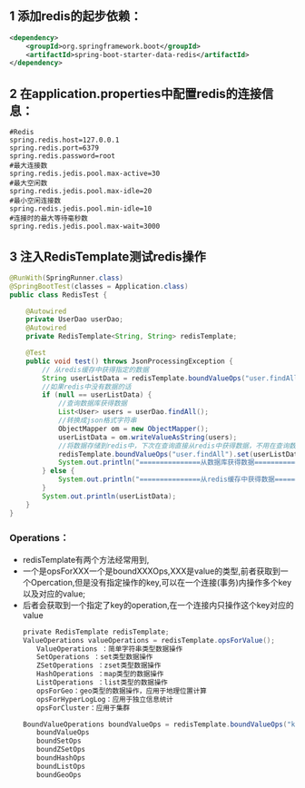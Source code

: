 ## 1 添加redis的起步依赖：
<!-- 配置使用redis启动器 -->
```xml
<dependency>
    <groupId>org.springframework.boot</groupId>
    <artifactId>spring-boot-starter-data-redis</artifactId>
</dependency>
```
## 2 在application.properties中配置redis的连接信息：
```properties
#Redis
spring.redis.host=127.0.0.1
spring.redis.port=6379
spring.redis.password=root
#最大连接数
spring.redis.jedis.pool.max-active=30
#最大空闲数
spring.redis.jedis.pool.max-idle=20
#最小空闲连接数
spring.redis.jedis.pool.min-idle=10
#连接时的最大等待毫秒数
spring.redis.jedis.pool.max-wait=3000
```

## 3 注入RedisTemplate测试redis操作
```java
@RunWith(SpringRunner.class)
@SpringBootTest(classes = Application.class)
public class RedisTest {

    @Autowired
    private UserDao userDao;
    @Autowired
    private RedisTemplate<String, String> redisTemplate;

    @Test
    public void test() throws JsonProcessingException {
        // 从redis缓存中获得指定的数据
        String userListData = redisTemplate.boundValueOps("user.findAll").get();
        //如果redis中没有数据的话
        if (null == userListData) {
            //查询数据库获得数据
            List<User> users = userDao.findAll();
            //转换成json格式字符串
            ObjectMapper om = new ObjectMapper();
            userListData = om.writeValueAsString(users);
            //将数据存储到redis中，下次在查询直接从redis中获得数据，不用在查询数据库
            redisTemplate.boundValueOps("user.findAll").set(userListData);
            System.out.println("===============从数据库获得数据===============");
        } else {
            System.out.println("===============从redis缓存中获得数据===============");
        }
        System.out.println(userListData);
    }
}
```
### Operations：
 - redisTemplate有两个方法经常用到,
 - 一个是opsForXXX一个是boundXXXOps,XXX是value的类型,前者获取到一个Opercation,但是没有指定操作的key,可以在一个连接(事务)内操作多个key以及对应的value;
 - 后者会获取到一个指定了key的operation,在一个连接内只操作这个key对应的value
```java
　　private RedisTemplate redisTemplate;
　　ValueOperations valueOperations = redisTemplate.opsForValue();
　　　　ValueOperations ：简单字符串类型数据操作
　　　　SetOperations ：set类型数据操作
　　　　ZSetOperations ：zset类型数据操作
　　　　HashOperations ：map类型的数据操作
　　　　ListOperations ：list类型的数据操作
　　　　opsForGeo：geo类型的数据操作，应用于地理位置计算
　　　　opsForHyperLogLog：应用于独立信息统计
　　　　opsForCluster：应用于集群

　　BoundValueOperations boundValueOps = redisTemplate.boundValueOps("key");
　　　　boundValueOps
　　　　boundSetOps
　　　　boundZSetOps
　　　　boundHashOps
　　　　boundListOps
　　　　boundGeoOps
```



